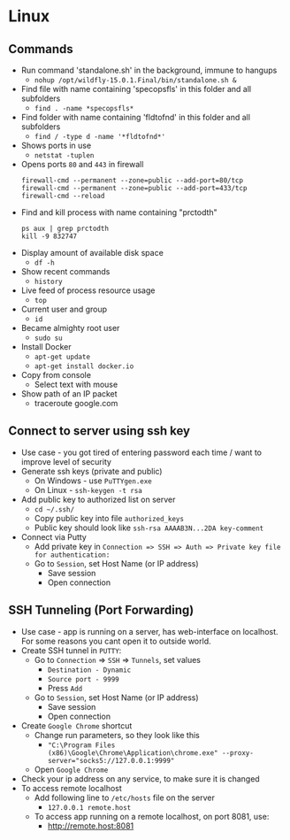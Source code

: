 # Linux
## Commands
* Run command 'standalone.sh' in the background, immune to hangups
  * `nohup /opt/wildfly-15.0.1.Final/bin/standalone.sh &`
* Find file with name containing 'specopsfls' in this folder and all subfolders
  * `find . -name *specopsfls*` 
* Find folder with name containing 'fldtofnd' in this folder and all subfolders 
  * `find / -type d -name '*fldtofnd*'` 
* Shows ports in use
  * `netstat -tuplen` 
* Opens ports `80` and `443` in firewall
  ```
  firewall-cmd --permanent --zone=public --add-port=80/tcp
  firewall-cmd --permanent --zone=public --add-port=433/tcp
  firewall-cmd --reload
  ```
* Find and kill process with name containing "prctodth"
   ```
   ps aux | grep prctodth
   kill -9 832747
   ```
* Display amount of available disk space
  * `df -h`
* Show recent commands
  * `history`
* Live feed of process resource usage
  * `top`
* Current user and group
  * `id`
* Became almighty root user
  * `sudo su`
* Install Docker
  * `apt-get update`
  * `apt-get install docker.io`
* Copy from console
  * Select text with mouse
* Show path of an IP packet
  * traceroute google.com
  
## Connect to server using ssh key
* Use case - you got tired of entering password each time / want to improve level of security
* Generate ssh keys (private and public)
    * On Windows - use `PuTTYgen.exe`
    * On Linux - `ssh-keygen -t rsa`
* Add public key to authorized list on server
    * `cd ~/.ssh/`
    * Copy public key into file `authorized_keys`
    * Public key should look like `ssh-rsa AAAAB3N...2DA key-comment`
* Connect via Putty
    * Add private key in `Connection => SSH => Auth => Private key file for authentication:`
    * Go to `Session`, set Host Name (or IP address)
        * Save session
        * Open connection

## SSH Tunneling (Port Forwarding)
* Use case - app is running on a server, has web-interface on localhost. For some reasons you cant open it to outside world.
* Create SSH tunnel in `PUTTY`:
    * Go to `Connection` => `SSH` => `Tunnels`, set values
        * `Destination - Dynamic`
        * `Source port - 9999`
        * Press `Add`
    * Go to `Session`, set Host Name (or IP address)
        * Save session
        * Open connection
* Create `Google Chrome` shortcut
    * Change run parameters, so they look like this
        * `"C:\Program Files (x86)\Google\Chrome\Application\chrome.exe" --proxy-server="socks5://127.0.0.1:9999"`
    * Open `Google Chrome`
* Check your ip address on any service, to make sure it is changed
* To access remote localhost
    * Add following line to `/etc/hosts` file on the server
        * `127.0.0.1 remote.host`
    * To access app running on a remote localhost, on port 8081, use:
        * http://remote.host:8081

